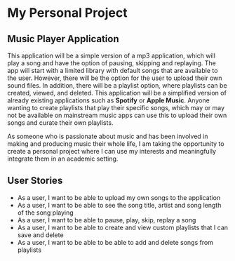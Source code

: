 # My Personal Project

## Music Player Application

This application will be a simple version of a mp3 application,
which will play a song and have the option of pausing, skipping and replaying.
The app will start with a limited library with default songs that are available to the user.
However, there will be the option for the user to upload their own sound files.
In addition, there will be a playlist option, where playlists can be created, viewed, and deleted. 
This application will be a simplified version of already existing applications such as **Spotify** or **Apple Music**.
Anyone wanting to create playlists that play their specific songs, which may or may not be available
on mainstream music apps can use this to upload their own songs and curate their own playlists.

As someone who is passionate about music and has been involved in making and producing music their whole life, I am 
taking the opportunity to create a personal project where I can use my interests and meaningfully integrate them 
in an academic setting.


## User Stories
- As a user, I want to be able to upload my own songs to the application
- As a user, I want to be able to see the song title, artist and song length of the song playing
- As a user, I want to be able to pause, play, skip, replay a song
- As a user, I want to be able to create and view custom playlists that I can save and delete
- As a user, I want to be able to be able to add and delete songs from playlists
